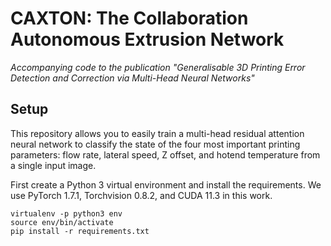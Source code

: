 # CAXTON: The Collaboration Autonomous Extrusion Network

_Accompanying code to the publication "Generalisable 3D Printing Error Detection and Correction via Multi-Head Neural Networks"_

## Setup

This repository allows you to easily train a multi-head residual attention neural network to classify the state of the four most important printing parameters: flow rate, lateral speed, Z offset, and hotend temperature from a single input image.

First create a Python 3 virtual environment and install the requirements. We use PyTorch 1.7.1, Torchvision 0.8.2, and CUDA 11.3 in this work.

```
virtualenv -p python3 env
source env/bin/activate
pip install -r requirements.txt
```

